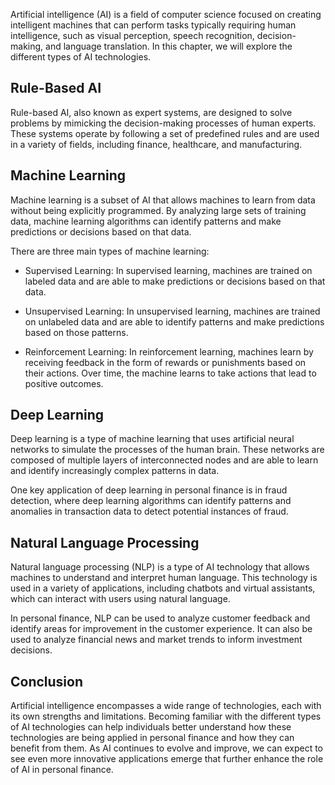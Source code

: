 
Artificial intelligence (AI) is a field of computer science focused on creating intelligent machines that can perform tasks typically requiring human intelligence, such as visual perception, speech recognition, decision-making, and language translation. In this chapter, we will explore the different types of AI technologies.

Rule-Based AI
-------------

Rule-based AI, also known as expert systems, are designed to solve problems by mimicking the decision-making processes of human experts. These systems operate by following a set of predefined rules and are used in a variety of fields, including finance, healthcare, and manufacturing.

Machine Learning
----------------

Machine learning is a subset of AI that allows machines to learn from data without being explicitly programmed. By analyzing large sets of training data, machine learning algorithms can identify patterns and make predictions or decisions based on that data.

There are three main types of machine learning:

* Supervised Learning: In supervised learning, machines are trained on labeled data and are able to make predictions or decisions based on that data.

* Unsupervised Learning: In unsupervised learning, machines are trained on unlabeled data and are able to identify patterns and make predictions based on those patterns.

* Reinforcement Learning: In reinforcement learning, machines learn by receiving feedback in the form of rewards or punishments based on their actions. Over time, the machine learns to take actions that lead to positive outcomes.

Deep Learning
-------------

Deep learning is a type of machine learning that uses artificial neural networks to simulate the processes of the human brain. These networks are composed of multiple layers of interconnected nodes and are able to learn and identify increasingly complex patterns in data.

One key application of deep learning in personal finance is in fraud detection, where deep learning algorithms can identify patterns and anomalies in transaction data to detect potential instances of fraud.

Natural Language Processing
---------------------------

Natural language processing (NLP) is a type of AI technology that allows machines to understand and interpret human language. This technology is used in a variety of applications, including chatbots and virtual assistants, which can interact with users using natural language.

In personal finance, NLP can be used to analyze customer feedback and identify areas for improvement in the customer experience. It can also be used to analyze financial news and market trends to inform investment decisions.

Conclusion
----------

Artificial intelligence encompasses a wide range of technologies, each with its own strengths and limitations. Becoming familiar with the different types of AI technologies can help individuals better understand how these technologies are being applied in personal finance and how they can benefit from them. As AI continues to evolve and improve, we can expect to see even more innovative applications emerge that further enhance the role of AI in personal finance.
